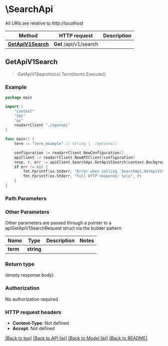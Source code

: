 # \SearchApi

All URIs are relative to *http://localhost*

Method | HTTP request | Description
------------- | ------------- | -------------
[**GetApiV1Search**](SearchApi.md#GetApiV1Search) | **Get** /api/v1/search | 



## GetApiV1Search

> GetApiV1Search(ctx).Term(term).Execute()



### Example

```go
package main

import (
    "context"
    "fmt"
    "os"
    readarrClient "./openapi"
)

func main() {
    term := "term_example" // string |  (optional)

    configuration := readarrClient.NewConfiguration()
    apiClient := readarrClient.NewAPIClient(configuration)
    resp, r, err := apiClient.SearchApi.GetApiV1Search(context.Background()).Term(term).Execute()
    if err != nil {
        fmt.Fprintf(os.Stderr, "Error when calling `SearchApi.GetApiV1Search``: %v\n", err)
        fmt.Fprintf(os.Stderr, "Full HTTP response: %v\n", r)
    }
}
```

### Path Parameters



### Other Parameters

Other parameters are passed through a pointer to a apiGetApiV1SearchRequest struct via the builder pattern


Name | Type | Description  | Notes
------------- | ------------- | ------------- | -------------
 **term** | **string** |  | 

### Return type

 (empty response body)

### Authorization

No authorization required

### HTTP request headers

- **Content-Type**: Not defined
- **Accept**: Not defined

[[Back to top]](#) [[Back to API list]](../README.md#documentation-for-api-endpoints)
[[Back to Model list]](../README.md#documentation-for-models)
[[Back to README]](../README.md)

